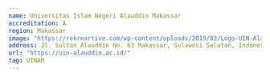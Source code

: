 ```yaml
---
name: Universitas Islam Negeri Alauddin Makassar
accreditation: A
region: Makassar
image: "https://rekreartive.com/wp-content/uploads/2019/03/Logo-UIN-Alauddin-Makassar-Warna.jpg"
address: Jl. Sultan Alauddin No. 63 Makassar, Sulawesi Selatan, Indonesia
url: "https://uin-alauddin.ac.id/"
tag: UINAM
---
```

